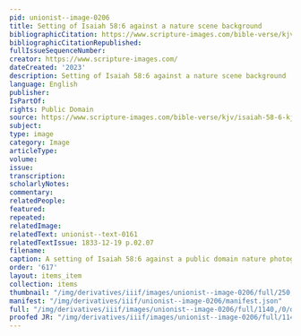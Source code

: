```yaml
---
pid: unionist--image-0206
title: Setting of Isaiah 58:6 against a nature scene background
bibliographicCitation: https://www.scripture-images.com/bible-verse/kjv/isaiah-58-6-kjv.php
bibliographicCitationRepublished: 
fullIssueSequenceNumber: 
creator: https://www.scripture-images.com/
dateCreated: '2023'
description: Setting of Isaiah 58:6 against a nature scene background
language: English
publisher: 
IsPartOf: 
rights: Public Domain
source: https://www.scripture-images.com/bible-verse/kjv/isaiah-58-6-kjv.php
subject: 
type: image
category: Image
articleType: 
volume: 
issue: 
transcription: 
scholarlyNotes: 
commentary: 
relatedPeople: 
featured: 
repeated: 
relatedImage: 
relatedText: unionist--text-0161
relatedTextIssue: 1833-12-19 p.02.07
filename: 
caption: A setting of Isaiah 58:6 against a public domain nature photograph
order: '617'
layout: items_item
collection: items
thumbnail: "/img/derivatives/iiif/images/unionist--image-0206/full/250,/0/default.jpg"
manifest: "/img/derivatives/iiif/unionist--image-0206/manifest.json"
full: "/img/derivatives/iiif/images/unionist--image-0206/full/1140,/0/default.jpg"
proofed JR: "/img/derivatives/iiif/images/unionist--image-0206/full/1140,/0/default.jpg"
---
```

